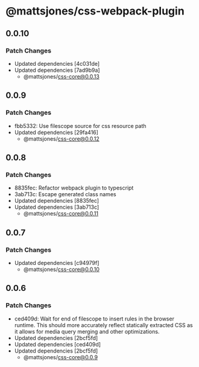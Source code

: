 # @mattsjones/css-webpack-plugin

## 0.0.10

### Patch Changes

- Updated dependencies [4c031de]
- Updated dependencies [7ad9b9a]
  - @mattsjones/css-core@0.0.13

## 0.0.9

### Patch Changes

- fbb5332: Use filescope source for css resource path
- Updated dependencies [29fa416]
  - @mattsjones/css-core@0.0.12

## 0.0.8

### Patch Changes

- 8835fec: Refactor webpack plugin to typescript
- 3ab713c: Escape generated class names
- Updated dependencies [8835fec]
- Updated dependencies [3ab713c]
  - @mattsjones/css-core@0.0.11

## 0.0.7

### Patch Changes

- Updated dependencies [c94979f]
  - @mattsjones/css-core@0.0.10

## 0.0.6

### Patch Changes

- ced409d: Wait for end of filescope to insert rules in the browser runtime. This should more accurately reflect statically extracted CSS as it allows for media query merging and other optimizations.
- Updated dependencies [2bcf5fd]
- Updated dependencies [ced409d]
- Updated dependencies [2bcf5fd]
  - @mattsjones/css-core@0.0.9
